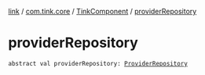 [link](../../index.md) / [com.tink.core](../index.md) / [TinkComponent](index.md) / [providerRepository](./provider-repository.md)

# providerRepository

`abstract val providerRepository: `[`ProviderRepository`](../../com.tink.core.provider/-provider-repository/index.md)